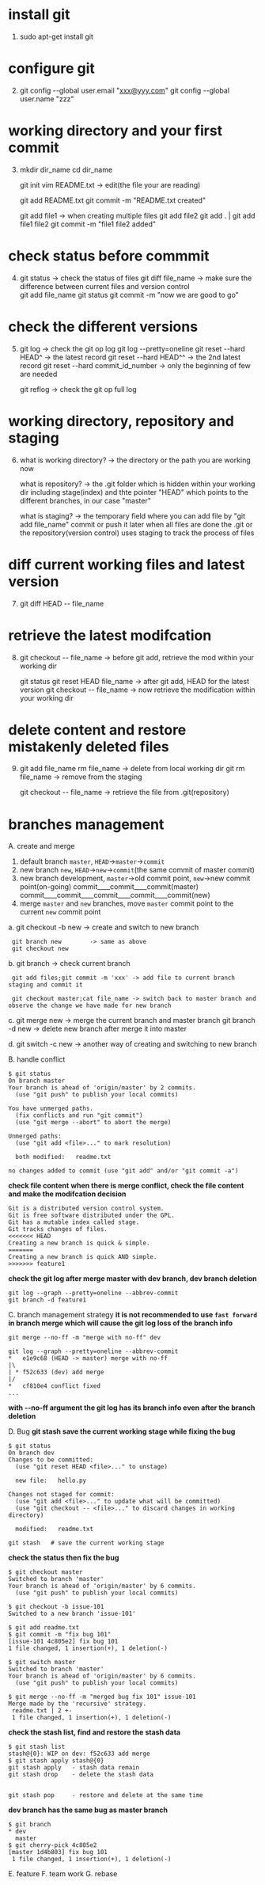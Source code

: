 # install git 
1. sudo apt-get install git

# configure git
2. git config --global user.email "xxx@yyy.com"
   git config --global user.name "zzz"

# working directory and your first commit
3. mkdir dir_name
   cd dir_name
   
   git init
   vim README.txt       -> edit(the file your are reading)
   
   git add README.txt
   git commit -m "README.txt created"
   
   git add file1        -> when creating multiple files 
   git add file2 
   git add . | git add file1 file2 
   git commit -m "file1 file2 added"
   
# check status before commmit
4. git status           -> check the status of files
   git diff file_name   -> make sure the difference between current files and version control  
   git add file_name 
   git status
   git commit -m "now we are good to go"

# check the different versions
5. git log    -> check the git op log
   git log --pretty=oneline
   git reset --hard HEAD^    -> the latest record
   git reset --hard HEAD^^   -> the 2nd latest record
   git reset --hard commit_id_number  -> only the beginning of few are needed   
      
   git reflog -> check the git op full log

# working directory, repository and staging   
6. what is working directory? -> the directory or the path you are working now
   
   what is repository?        -> the .git folder which is hidden within your working dir
                                 including stage(index) and thte pointer "HEAD" which points
                                 to the different branches, in our case "master"

   what is staging?           -> the temporary field where you can add file by "git add file_name"
                                 commit or push it later when all files are done
                                 the .git or the repository(version control) uses staging to track
                                 the process of files

# diff current working files and latest version
7. git diff HEAD -- file_name

# retrieve the latest modifcation
8. git checkout -- file_name   -> before git add, retrieve the mod within your working dir
   
   git status
   git reset HEAD file_name    -> after git add, HEAD for the latest version
   git checkout -- file_name   -> now retrieve the modification within your working dir 
   
# delete content and restore mistakenly deleted files
9. git add file_name
   rm file_name     -> delete from local working dir
   git rm file_name -> remove from the staging 
   
   git checkout -- file_name  -> retrieve the file from .git(repository)

# **branches management**
A. create and merge 
  1. default branch `master`, `HEAD`->`master`->`commit`
  2. new branch `new`, `HEAD`->`new`->`commit`(the same commit of master commit)
  3. new branch development, `master`->old commit point, `new`->new commit point(on-going) 
     commit____commit____commit(master)
     commit____commit____commit____commit____commit(new)
  4. merge `master` and `new` branches, move `master` commit point to the current `new` commit point
  
  a. git checkout -b new   -> create and switch to new branch
     
     git branch new        -> same as above
     git checkout new

  b. git branch            -> check current branch
     
     git add files;git commit -m 'xxx' -> add file to current branch staging and commit it
     
     git checkout master;cat file_name -> switch back to master branch and observe the change we have made for new branch
  
  c. git merge new         -> merge the current branch and master branch
     git branch -d new     -> delete new branch after merge it into master 
     
  d. git switch -c new     -> another way of creating and switching to new branch

B. handle conflict
  ```
  $ git status
  On branch master
  Your branch is ahead of 'origin/master' by 2 commits.
    (use "git push" to publish your local commits)
  
  You have unmerged paths.
    (fix conflicts and run "git commit")
    (use "git merge --abort" to abort the merge)
  
  Unmerged paths:
    (use "git add <file>..." to mark resolution)
  
  	both modified:   readme.txt
  
  no changes added to commit (use "git add" and/or "git commit -a")
  ``` 
  __check file content__ 
  __when there is merge conflict, check the file content and make the modifcation decision__
  ```
  Git is a distributed version control system.
  Git is free software distributed under the GPL.
  Git has a mutable index called stage.
  Git tracks changes of files.
  <<<<<<< HEAD
  Creating a new branch is quick & simple.
  =======
  Creating a new branch is quick AND simple.
  >>>>>>> feature1
  ```
  
  __check the git log after merge master with dev branch, dev branch deletion__
  ```
  git log --graph --pretty=oneline --abbrev-commit
  git branch -d feature1
  ```

C. branch management strategy
  __it is not recommended to use `fast forward` in branch merge which will cause the git log loss of the branch info__
  ```
  git merge --no-ff -m "merge with no-ff" dev 

  git log --graph --pretty=oneline --abbrev-commit
  *   e1e9c68 (HEAD -> master) merge with no-ff
  |\  
  | * f52c633 (dev) add merge
  |/  
  *   cf810e4 conflict fixed
  ...
  ```
  __with --no-ff argument the git log has its branch info even after the branch deletion__

D. Bug 
  __git stash save the current working stage while fixing the bug__
  ```
  $ git status
  On branch dev
  Changes to be committed:
    (use "git reset HEAD <file>..." to unstage)
  
  	new file:   hello.py
  
  Changes not staged for commit:
    (use "git add <file>..." to update what will be committed)
    (use "git checkout -- <file>..." to discard changes in working directory)
  
  	modified:   readme.txt

  git stash   # save the current working stage
  ```
   
  __check the status then fix the bug__
  ```
  $ git checkout master
  Switched to branch 'master'
  Your branch is ahead of 'origin/master' by 6 commits.
    (use "git push" to publish your local commits)
  
  $ git checkout -b issue-101
  Switched to a new branch 'issue-101'
  
  $ git add readme.txt 
  $ git commit -m "fix bug 101"
  [issue-101 4c805e2] fix bug 101
  1 file changed, 1 insertion(+), 1 deletion(-)
  
  $ git switch master
  Switched to branch 'master'
  Your branch is ahead of 'origin/master' by 6 commits.
    (use "git push" to publish your local commits)
  
  $ git merge --no-ff -m "merged bug fix 101" issue-101
  Merge made by the 'recursive' strategy.
   readme.txt | 2 +-
   1 file changed, 1 insertion(+), 1 deletion(-)
  ```

  __check the stash list, find and restore the stash data__
  ```
  $ git stash list
  stash@{0}: WIP on dev: f52c633 add merge
  $ git stash apply stash@{0}
  git stash apply   - stash data remain
  git stash drop    - delete the stash data
  

  git stash pop     - restore and delete at the same time
  ```

  __dev branch has the same bug as master branch__
  ```
  $ git branch
  * dev
    master
  $ git cherry-pick 4c805e2
  [master 1d4b803] fix bug 101
   1 file changed, 1 insertion(+), 1 deletion(-)
  ```

E. feature 
F. team work
G. rebase
